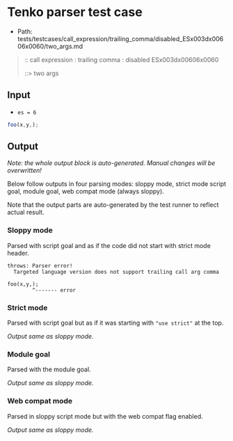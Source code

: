 # Tenko parser test case

- Path: tests/testcases/call_expression/trailing_comma/disabled_ESx003dx00606x0060/two_args.md

> :: call expression : trailing comma : disabled ESx003dx00606x0060
>
> ::> two args

## Input

- `es = 6`

`````js
foo(x,y,);
`````

## Output

_Note: the whole output block is auto-generated. Manual changes will be overwritten!_

Below follow outputs in four parsing modes: sloppy mode, strict mode script goal, module goal, web compat mode (always sloppy).

Note that the output parts are auto-generated by the test runner to reflect actual result.

### Sloppy mode

Parsed with script goal and as if the code did not start with strict mode header.

`````
throws: Parser error!
  Targeted language version does not support trailing call arg comma

foo(x,y,);
        ^------- error
`````

### Strict mode

Parsed with script goal but as if it was starting with `"use strict"` at the top.

_Output same as sloppy mode._

### Module goal

Parsed with the module goal.

_Output same as sloppy mode._

### Web compat mode

Parsed in sloppy script mode but with the web compat flag enabled.

_Output same as sloppy mode._
